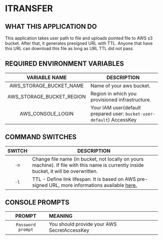 # ITRANSFER

## WHAT THIS APPLICATION DO

This application takes user path to file and uploads pointed file to AWS s3 bucket.
After that, it generates presigned URL with TTL.
Anyone that have this URL can download this file as long as URL TTL did not pass.

## REQUIRED ENVIRONMENT VARIABLES

|       VARIABLE NAME       | DESCRIPTION                                                           |
|:-------------------------:|-----------------------------------------------------------------------|
|  AWS_STORAGE_BUCKET_NAME  | Name of your aws bucket.                                              |
| AWS_STORAGE_BUCKET_REGION | Region in which you provisioned infrastructure.                       |
|     AWS_CONSOLE_LOGIN     | Your IAM user(default prepared user: `bucket-user-default`) AccessKey | 

## COMMAND SWITCHES

| SWITCH | DESCRIPTION                                                                                                                                                                                  |
|:------:|----------------------------------------------------------------------------------------------------------------------------------------------------------------------------------------------|
|  `-n`  | Change file name (in bucket, not locally on yours machine). If file with this name is currently inside bucket, it will be overwritten.                                                       |
|  `-l`  | TTL - Define link lifespan. It is based on AWS pre-signed URL, more informations available [here.](https://docs.aws.amazon.com/sdk-for-go/v1/developer-guide/s3-example-presigned-urls.html) |

## CONSOLE PROMPTS

|      PROMPT       | MEANING                                     |
|:-----------------:|:--------------------------------------------|
| `Password prompt` | You should provide your AWS SecretAccessKey |